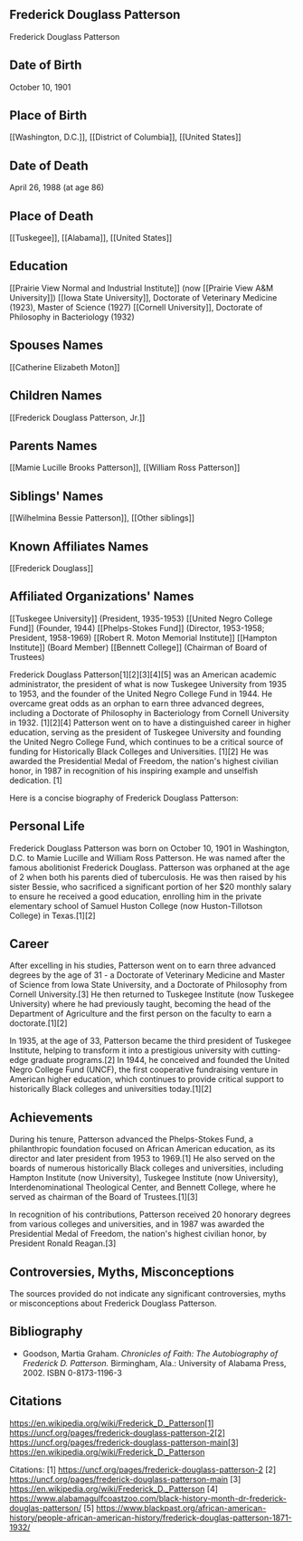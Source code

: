 ## Frederick Douglass Patterson
Frederick Douglass Patterson

## Date of Birth
October 10, 1901

## Place of Birth
[[Washington, D.C.]], [[District of Columbia]], [[United States]]

## Date of Death
April 26, 1988 (at age 86)

## Place of Death
[[Tuskegee]], [[Alabama]], [[United States]]

## Education
[[Prairie View Normal and Industrial Institute]] (now [[Prairie View A&M University]]) 
[[Iowa State University]], Doctorate of Veterinary Medicine (1923), Master of Science (1927)
[[Cornell University]], Doctorate of Philosophy in Bacteriology (1932)

## Spouses Names
[[Catherine Elizabeth Moton]]

## Children Names
[[Frederick Douglass Patterson, Jr.]]

## Parents Names
[[Mamie Lucille Brooks Patterson]], [[William Ross Patterson]]

## Siblings' Names
[[Wilhelmina Bessie Patterson]], [[Other siblings]]

## Known Affiliates Names
[[Frederick Douglass]]

## Affiliated Organizations' Names
[[Tuskegee University]] (President, 1935-1953)
[[United Negro College Fund]] (Founder, 1944)
[[Phelps-Stokes Fund]] (Director, 1953-1958; President, 1958-1969)
[[Robert R. Moton Memorial Institute]]
[[Hampton Institute]] (Board Member)
[[Bennett College]] (Chairman of Board of Trustees)

Frederick Douglass Patterson[1][2][3][4][5] was an American academic administrator, the president of what is now Tuskegee University from 1935 to 1953, and the founder of the United Negro College Fund in 1944. He overcame great odds as an orphan to earn three advanced degrees, including a Doctorate of Philosophy in Bacteriology from Cornell University in 1932. [1][2][4] Patterson went on to have a distinguished career in higher education, serving as the president of Tuskegee University and founding the United Negro College Fund, which continues to be a critical source of funding for Historically Black Colleges and Universities. [1][2] He was awarded the Presidential Medal of Freedom, the nation's highest civilian honor, in 1987 in recognition of his inspiring example and unselfish dedication. [1]

Here is a concise biography of Frederick Douglass Patterson:

## Personal Life
Frederick Douglass Patterson was born on October 10, 1901 in Washington, D.C. to Mamie Lucille and William Ross Patterson. He was named after the famous abolitionist Frederick Douglass. Patterson was orphaned at the age of 2 when both his parents died of tuberculosis. He was then raised by his sister Bessie, who sacrificed a significant portion of her $20 monthly salary to ensure he received a good education, enrolling him in the private elementary school of Samuel Huston College (now Huston-Tillotson College) in Texas.[1][2]

## Career
After excelling in his studies, Patterson went on to earn three advanced degrees by the age of 31 - a Doctorate of Veterinary Medicine and Master of Science from Iowa State University, and a Doctorate of Philosophy from Cornell University.[3] He then returned to Tuskegee Institute (now Tuskegee University) where he had previously taught, becoming the head of the Department of Agriculture and the first person on the faculty to earn a doctorate.[1][2]

In 1935, at the age of 33, Patterson became the third president of Tuskegee Institute, helping to transform it into a prestigious university with cutting-edge graduate programs.[2] In 1944, he conceived and founded the United Negro College Fund (UNCF), the first cooperative fundraising venture in American higher education, which continues to provide critical support to historically Black colleges and universities today.[1][2]

## Achievements
During his tenure, Patterson advanced the Phelps-Stokes Fund, a philanthropic foundation focused on African American education, as its director and later president from 1953 to 1969.[1] He also served on the boards of numerous historically Black colleges and universities, including Hampton Institute (now University), Tuskegee Institute (now University), Interdenominational Theological Center, and Bennett College, where he served as chairman of the Board of Trustees.[1][3]

In recognition of his contributions, Patterson received 20 honorary degrees from various colleges and universities, and in 1987 was awarded the Presidential Medal of Freedom, the nation's highest civilian honor, by President Ronald Reagan.[3]

## Controversies, Myths, Misconceptions
The sources provided do not indicate any significant controversies, myths or misconceptions about Frederick Douglass Patterson.

## Bibliography
- Goodson, Martia Graham. *Chronicles of Faith: The Autobiography of Frederick D. Patterson.* Birmingham, Ala.: University of Alabama Press, 2002. ISBN 0-8173-1196-3

## Citations 
https://en.wikipedia.org/wiki/Frederick_D._Patterson[1] https://uncf.org/pages/frederick-douglass-patterson-2[2] https://uncf.org/pages/frederick-douglass-patterson-main[3] https://en.wikipedia.org/wiki/Frederick_D._Patterson

Citations:
[1] https://uncf.org/pages/frederick-douglass-patterson-2
[2] https://uncf.org/pages/frederick-douglass-patterson-main
[3] https://en.wikipedia.org/wiki/Frederick_D._Patterson
[4] https://www.alabamagulfcoastzoo.com/black-history-month-dr-frederick-douglas-patterson/
[5] https://www.blackpast.org/african-american-history/people-african-american-history/frederick-douglas-patterson-1871-1932/